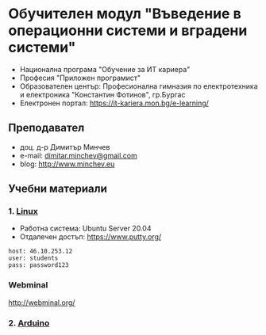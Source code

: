 # Обучителен модул "Въведение в операционни системи и вградени системи"
- Национална програма "Обучение за ИТ кариера"
- Професия "Приложен програмист" 
- Образователен център: Професионална гимназия по електротехника и електроника "Константин Фотинов", гр.Бургас  
- Електронен портал: https://it-kariera.mon.bg/e-learning/

## Преподавател
- доц. д-р Димитър Минчев
- e-mail: dimitar.minchev@gmail.com 
- blog: http://www.minchev.eu

## Учебни материали
### 1. [Linux](Linux)
- Работна система: Ubuntu Server 20.04
- Отдалечен достъп: https://www.putty.org/
```
host: 46.10.253.12
user: students
pass: password123
```
### Webminal
http://webminal.org/

### 2. [Arduino](Arduino)
